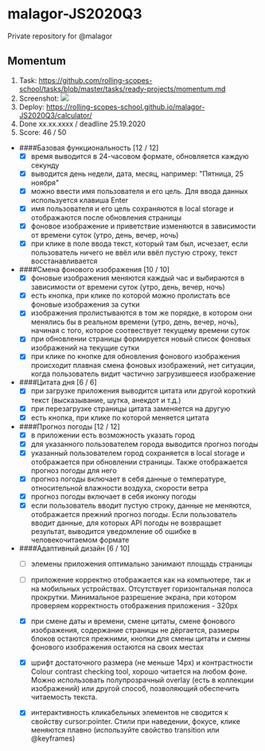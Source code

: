 # malagor-JS2020Q3
Private repository for @malagor

## Momentum
1. Task: https://github.com/rolling-scopes-school/tasks/blob/master/tasks/ready-projects/momentum.md
2. Screenshot:
   ![](https://webpolygon.by/wp-content/uploads/2020/10/momentum3.jpg)
3. Deploy: https://rolling-scopes-school.github.io/malagor-JS2020Q3/calculator/
4. Done xx.xx.xxxx / deadline 25.19.2020
5. Score: 46 / 50
  
- ####Базовая функциональность [12 / 12]
    - [x] время выводится в 24-часовом формате, обновляется каждую секунду
    - [x] выводится день недели, дата, месяц, например: "Пятница, 25 ноября"
    - [x] можно ввести имя пользователя и его цель. Для ввода данных используется клавиша Enter
    - [x] имя пользователя и его цель сохраняются в local storage и отображаются после обновления страницы
    - [x] фоновое изображение и приветствие изменяются в зависимости от времени суток (утро, день, вечер, ночь)
    - [x] при клике в поле ввода текст, который там был, исчезает, если пользователь ничего не ввёл или ввёл пустую строку, текст восстанавливается

- ####Смена фонового изображения [10 / 10]
    - [x] фоновые изображения меняются каждый час и выбираются в зависимости от времени суток (утро, день, вечер, ночь)
    - [x] есть кнопка, при клике по которой можно пролистать все фоновые изображения за сутки
    - [x] изображения пролистываются в том же порядке, в котором они менялись бы в реальном времени (утро, день, вечер, ночь), начиная с того, которое соотвествует текущему времени суток
    - [x] при обновлении страницы формируется новый список фоновых изображений на текущие сутки
    - [x] при клике по кнопке для обновления фонового изображения происходит плавная смена фоновых изображений, нет ситуации, когда пользователь видит частично загрузившееся изображение

- ####Цитата дня [6 / 6]
    - [x] при загрузке приложения выводится цитата или другой короткий текст (высказывание, шутка, анекдот и т.д.)
    - [x] при перезагрузке страницы цитата заменяется на другую
    - [x] есть кнопка, при клике по которой меняется цитата

- ####Прогноз погоды [12 / 12]
    - [x] в приложении есть возможность указать город
    - [x] для указанного пользователем города выводится прогноз погоды
    - [x] указанный пользователем город сохраняется в local storage и отображается при обновлении страницы. Также отображается прогноз погоды для него
    - [x] прогноз погоды включает в себя данные о температуре, относительной влажности воздуха, скорости ветра
    - [x] прогноз погоды включает в себя иконку погоды
    - [x] если пользователь вводит пустую строку, данные не меняются, отображается прежний прогноз погоды. Если пользователь вводит данные, для которых API погоды не возвращает результат, выводится уведомление об ошибке в человекочитаемом формате

- ####Адаптивный дизайн [6 / 10]
    - [ ] элемены приложения оптимально занимают площадь страницы
    - [ ] приложение корректно отображается как на компьютере, так и на мобильных устройствах. Отсутствует горизонтальная полоса прокрутки. Минимальное разрешение экрана, при котором проверяем корректность отображения приложения - 320px
    - [x] при смене даты и времени, смене цитаты, смене фонового изображения, содержание страницы не дёргается, размеры блоков остаются прежними, кнопки для смены цитаты и смены фонового изображения остаются на своих местах
    - [x] шрифт достаточного размера (не меньше 14рх) и контрастности Colour contrast checking tool, хорошо читается на любом фоне. Можно использовать полупрозрачный overlay (есть в коллекции изображений) или другой способ, позволяющий обеспечить читаемость текста.
    - [x] интерактивность кликабельных элементов не сводится к свойству cursor:pointer. Стили при наведении, фокусе, клике меняются плавно (используйте свойство transition или @keyframes)

